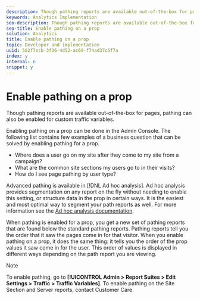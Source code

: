 ```yaml
---
description: Though pathing reports are available out-of-the-box for pages, pathing can also be enabled for custom traffic variables.
keywords: Analytics Implementation
seo-description: Though pathing reports are available out-of-the-box for pages, pathing can also be enabled for custom traffic variables.
seo-title: Enable pathing on a prop
solution: Analytics
title: Enable pathing on a prop
topic: Developer and implementation
uuid: 582f7ecb-3f36-4d52-ac69-f74ad37c5f7a
index: y
internal: n
snippet: y
---
```


# Enable pathing on a prop

Though pathing reports are available out-of-the-box for pages, pathing can also be enabled for custom traffic variables.

Enabling pathing on a prop can be done in the Admin Console. The following list contains few examples of a business question that can be solved by enabling pathing for a prop.

* Where does a user go on my site after they come to my site from a campaign? 
* What are the common site sections my users go to in their visits? 
* How do I see page pathing by user type?

Advanced pathing is available in [!DNL Ad hoc analysis]. Ad hoc analysis provides segmentation on any report on the fly without needing to enable this setting, or structure data in the prop in certain ways. It is the easiest and most optimal way to segment your path reports as well. For more information see the [Ad hoc analysis documentation](https://marketing.adobe.com/resources/help/en_US/dsc/).

When pathing is enabled for a prop, you get a new set of pathing reports that are found below the standard pathing reports. Pathing reports tell you the order that it saw the pages come in for that visitor. When you enable pathing on a prop, it does the same thing: it tells you the order of the prop values it saw come in for the user. This order of values is displayed in different ways depending on the path report you are viewing.

>[!NOTE]
>
>To enable pathing, go to **[!UICONTROL Admin > Report Suites > Edit Settings > Traffic > Traffic Variables]**. To enable pathing on the Site Section and Server reports, contact Customer Care.

